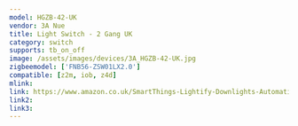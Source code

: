 ```yaml
---
model: HGZB-42-UK
vendor: 3A Nue
title: Light Switch - 2 Gang UK
category: switch
supports: tb_on_off
image: /assets/images/devices/3A_HGZB-42-UK.jpg
zigbeemodel: ['FNB56-ZSW01LX2.0']
compatible: [z2m, iob, z4d]
mlink: 
link: https://www.amazon.co.uk/SmartThings-Lightify-Downlights-Automation-Standard/dp/B07GSNT1G3
link2: 
link3: 
---
```


